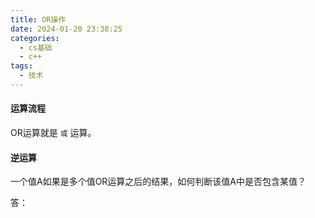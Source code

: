 ```yaml
---
title: OR操作
date: 2024-01-20 23:38:25
categories:
  - cs基础
  - c++
tags:
  - 技术
---
```


#### 运算流程

OR运算就是 `或` 运算。

#### 逆运算

一个值A如果是多个值OR运算之后的结果，如何判断该值A中是否包含某值？

答：